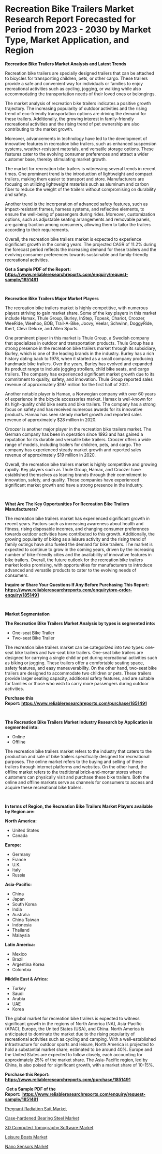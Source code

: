 <p><h1>Recreation Bike Trailers Market Research Report Forecasted for Period from 2023 -  2030 by Market Type, Market Application, and Region</h1></p><p><strong>Recreation Bike Trailers Market Analysis and Latest Trends</strong></p>
<p><p>Recreation bike trailers are specially designed trailers that can be attached to bicycles for transporting children, pets, or other cargo. These trailers provide a safe and convenient way for individuals or families to enjoy recreational activities such as cycling, jogging, or walking while also accommodating the transportation needs of their loved ones or belongings.</p><p>The market analysis of recreation bike trailers indicates a positive growth trajectory. The increasing popularity of outdoor activities and the rising trend of eco-friendly transportation options are driving the demand for these trailers. Additionally, the growing interest in family-friendly recreational activities and the rising trend of pet ownership are also contributing to the market growth.</p><p>Moreover, advancements in technology have led to the development of innovative features in recreation bike trailers, such as enhanced suspension systems, weather-resistant materials, and versatile storage options. These features cater to the evolving consumer preferences and attract a wider customer base, thereby stimulating market growth.</p><p>The market for recreation bike trailers is witnessing several trends in recent times. One prominent trend is the introduction of lightweight and compact trailers, making them easier to transport and store. Manufacturers are focusing on utilizing lightweight materials such as aluminum and carbon fiber to reduce the weight of the trailers without compromising on durability and safety.</p><p>Another trend is the incorporation of advanced safety features, such as impact-resistant frames, harness systems, and reflective elements, to ensure the well-being of passengers during rides. Moreover, customization options, such as adjustable seating arrangements and removable panels, are gaining traction among consumers, allowing them to tailor the trailers according to their requirements.</p><p>Overall, the recreation bike trailers market is expected to experience significant growth in the coming years. The projected CAGR of 11.2% during the forecast period reflects the increasing demand for these trailers and the evolving consumer preferences towards sustainable and family-friendly recreational activities.</p></p>
<p><strong>Get a Sample PDF of the Report:&nbsp; <a href="https://www.reliableresearchreports.com/enquiry/request-sample/1851491">https://www.reliableresearchreports.com/enquiry/request-sample/1851491</a></strong></p>
<p>&nbsp;</p>
<p><strong>Recreation Bike Trailers Major Market Players</strong></p>
<p><p>The recreation bike trailers market is highly competitive, with numerous players striving to gain market share. Some of the key players in this market include Hamax, Thule Group, Burley, InStep, Topeak, Chariot, Croozer, WeeRide, Weehoo, BOB, Trail-A-Bike, Joovy, Veelar, Schwinn, DoggyRide, Ibert, Clevr Deluxe, and Allen Sports.</p><p>One prominent player in this market is Thule Group, a Swedish company that specializes in outdoor and transportation products. Thule Group has a strong presence in the recreation bike trailers market through its subsidiary, Burley, which is one of the leading brands in the industry. Burley has a rich history dating back to 1978, when it started as a small company producing handmade bike trailers. Over the years, Burley has evolved and expanded its product range to include jogging strollers, child bike seats, and cargo trailers. The company has experienced significant market growth due to its commitment to quality, safety, and innovation. Thule Group reported sales revenue of approximately $197 million for the first half of 2021.</p><p>Another notable player is Hamax, a Norwegian company with over 60 years of experience in the bicycle accessories market. Hamax is well-known for its high-quality child bike seats and bike trailers. The company has a strong focus on safety and has received numerous awards for its innovative products. Hamax has seen steady market growth and reported sales revenue of approximately $28 million in 2020.</p><p>Croozer is another major player in the recreation bike trailers market. The German company has been in operation since 1993 and has gained a reputation for its durable and versatile bike trailers. Croozer offers a wide range of models, including trailers for children, pets, and cargo. The company has experienced steady market growth and reported sales revenue of approximately $19 million in 2020.</p><p>Overall, the recreation bike trailers market is highly competitive and growing rapidly. Key players such as Thule Group, Hamax, and Croozer have established themselves as leading brands through their commitment to innovation, safety, and quality. These companies have experienced significant market growth and have a strong presence in the industry.</p></p>
<p>&nbsp;</p>
<p><strong>What Are The Key Opportunities For Recreation Bike Trailers Manufacturers?</strong></p>
<p><p>The recreation bike trailers market has experienced significant growth in recent years. Factors such as increasing awareness about health and fitness, rising disposable incomes, and changing consumer preferences towards outdoor activities have contributed to this growth. Additionally, the growing popularity of biking as a leisure activity and the rising trend of family outings have also fueled the demand for bike trailers. The market is expected to continue to grow in the coming years, driven by the increasing number of bike-friendly cities and the availability of innovative features in bike trailers. Overall, the future outlook for the recreation bike trailers market looks promising, with opportunities for manufacturers to introduce advanced and versatile products to cater to the evolving needs of consumers.</p></p>
<p><strong>Inquire or Share Your Questions If Any Before Purchasing This Report: <a href="https://www.reliableresearchreports.com/enquiry/pre-order-enquiry/1851491">https://www.reliableresearchreports.com/enquiry/pre-order-enquiry/1851491</a></strong></p>
<p>&nbsp;</p>
<p><strong>Market Segmentation</strong></p>
<p><strong>The Recreation Bike Trailers Market Analysis by types is segmented into:</strong></p>
<p><ul><li>One-seat Bike Trailer</li><li>Two-seat Bike Trailer</li></ul></p>
<p><p>The recreation bike trailers market can be categorized into two types: one-seat bike trailers and two-seat bike trailers. One-seat bike trailers are designed for carrying a single child or pet during recreational activities such as biking or jogging. These trailers offer a comfortable seating space, safety features, and easy maneuverability. On the other hand, two-seat bike trailers are designed to accommodate two children or pets. These trailers provide larger seating capacity, additional safety features, and are suitable for families or those who wish to carry more passengers during outdoor activities.</p></p>
<p><strong>Purchase this Report:&nbsp;<a href="https://www.reliableresearchreports.com/purchase/1851491">https://www.reliableresearchreports.com/purchase/1851491</a></strong></p>
<p>&nbsp;</p>
<p><strong>The Recreation Bike Trailers Market Industry Research by Application is segmented into:</strong></p>
<p><ul><li>Online</li><li>Offline</li></ul></p>
<p><p>The recreation bike trailers market refers to the industry that caters to the production and sale of bike trailers specifically designed for recreational purposes. The online market refers to the buying and selling of these trailers through internet platforms and websites. On the other hand, the offline market refers to the traditional brick-and-mortar stores where customers can physically visit and purchase these bike trailers. Both the online and offline markets serve as channels for consumers to access and acquire these recreational bike trailers.</p></p>
<p>&nbsp;</p>
<p><strong>In terms of Region, the Recreation Bike Trailers Market Players available by Region are:</strong></p>
<p>
    <p> <strong> North America: </strong>
        <ul>
            <li>United States</li>
            <li>Canada</li>
        </ul>
        </p> 
    <p> <strong> Europe: </strong>
        <ul>
            <li>Germany</li>
            <li>France</li>
            <li>U.K.</li>
            <li>Italy</li>
            <li>Russia</li>
        </ul>
        </p> 
    <p> <strong> Asia-Pacific: </strong>
        <ul>
            <li>China</li>
            <li>Japan</li>
            <li>South Korea</li>
            <li>India</li>
            <li>Australia</li>
            <li>China Taiwan</li>
            <li>Indonesia</li>
            <li>Thailand</li>
            <li>Malaysia</li>
        </ul>
        </p> 
    <p> <strong> Latin America: </strong>
        <ul>
            <li>Mexico</li>
            <li>Brazil</li>
            <li>Argentina Korea</li>
            <li>Colombia</li>
        </ul>
        </p> 
    <p> <strong> Middle East & Africa: </strong>
        <ul>
            <li>Turkey</li>
            <li>Saudi</li>
            <li>Arabia</li>
            <li>UAE</li>
            <li>Korea</li>
        </ul>
    </p>
    </p>
<p><p>The global market for recreation bike trailers is expected to witness significant growth in the regions of North America (NA), Asia-Pacific (APAC), Europe, the United States (USA), and China. North America is anticipated to dominate the market due to the rising popularity of recreational activities such as cycling and camping. With a well-established infrastructure for outdoor sports and leisure, North America is projected to hold a substantial market share, estimated to be around 40%. Europe and the United States are expected to follow closely, each accounting for approximately 25% of the market share. The Asia-Pacific region, led by China, is also poised for significant growth, with a market share of 10-15%.</p></p>
<p><strong>Purchase this Report: <a href="https://www.reliableresearchreports.com/purchase/1851491">https://www.reliableresearchreports.com/purchase/1851491</a></strong></p>
<p>&nbsp;<strong>Get a Sample PDF of the Report:&nbsp;&nbsp;<a href="https://www.reliableresearchreports.com/enquiry/request-sample/1851491">https://www.reliableresearchreports.com/enquiry/request-sample/1851491</a></strong></p>
<p><strong></strong></p>
<p><p><a href="https://medium.com/@jensenklein/pregnant-radiation-suit-market-share-evolution-and-market-growth-trends-2023-2030-62452a70d711">Pregnant Radiation Suit Market</a></p><p><a href="https://github.com/Chiragrp24/Market-Research-Report-List-1/blob/main/case-hardened-bearing-steel-market.md">Case-hardened Bearing Steel Market</a></p><p><a href="https://github.com/Chiragrp23/Market-Research-Report-List-1/blob/main/3d-computed-tomography-software-market.md">3D Computed Tomography Software Market</a></p><p><a href="https://www.linkedin.com/pulse/leisure-boats-market-insights-players-forecast-till-sgqec/">Leisure Boats Market</a></p><p><a href="https://medium.com/@vivianejast/nano-sensors-nbsp-market-focuses-on-market-share-size-and-projected-forecast-till-2030-4203b753cacd">Nano Sensors Market</a></p></p>